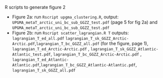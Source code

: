 R scripts to generate figure 2  
- Figure 2a: run  `Rscript upgma_clustering.R`,
   output: `UPGMA_metaT_arctic_uni_bc_sub_GGZZ_test.pdf` (page 5 for fig 2a) and `UPGMA_metaT_arctic_uni_bc_sub_GGZZ_test.pdf`
- Figure 2b: run `Rscript scatter_lagrangian.R T`
   outputs: `lagrangian_T_ed_all.pdf` `lagrangian_T_sk_GGZZ_Arctic-Arctic.pdf`,`lagrangian_T_bc_GGZZ_all.pdf` (for the figure, page 1), `lagrangian_T_ed_Arctic-Arctic.pdf` , `lagrangian_T_sk_GGZZ_Atlantic-Atlantic_test.pdf`, `lagrangian_T_bc_GGZZ_Arctic-Arctic.pdf` ,  `lagrangian_T_ed_Atlantic-Atlantic.pdf`,`lagrangian_T_bc_GGZZ_Atlantic-Atlantic.pdf`,  `lagrangian_T_sk_GGZZ_all.pdf`
